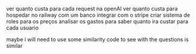 ver quanto custa para cada request na openAI
ver quanto custa para hospedar no railway com um banco 
integrar com o stripe
criar sistema de roles para os preços
analisar os gastos para saber quanto ira custar para cada usuario


maybe i will need to use some similarity code to see with the questions is similar
